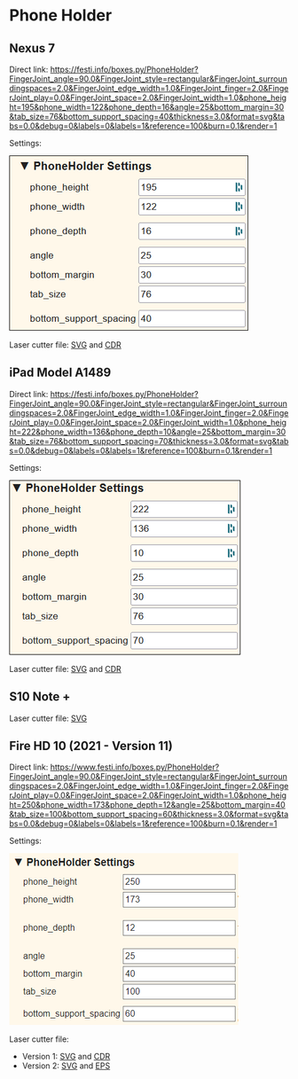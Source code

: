 # Phone Holder

## Nexus 7

Direct link: <https://festi.info/boxes.py/PhoneHolder?FingerJoint_angle=90.0&FingerJoint_style=rectangular&FingerJoint_surroundingspaces=2.0&FingerJoint_edge_width=1.0&FingerJoint_finger=2.0&FingerJoint_play=0.0&FingerJoint_space=2.0&FingerJoint_width=1.0&phone_height=195&phone_width=122&phone_depth=16&angle=25&bottom_margin=30&tab_size=76&bottom_support_spacing=40&thickness=3.0&format=svg&tabs=0.0&debug=0&labels=0&labels=1&reference=100&burn=0.1&render=1>

Settings:

![_nexus7_holder_lasercut](_nexus7_holder.png)

Laser cutter file: [SVG](_nexus7_holder.svg) and [CDR](_nexus7_holder.cdr)

## iPad Model A1489

Direct link: <https://festi.info/boxes.py/PhoneHolder?FingerJoint_angle=90.0&FingerJoint_style=rectangular&FingerJoint_surroundingspaces=2.0&FingerJoint_edge_width=1.0&FingerJoint_finger=2.0&FingerJoint_play=0.0&FingerJoint_space=2.0&FingerJoint_width=1.0&phone_height=222&phone_width=136&phone_depth=10&angle=25&bottom_margin=30&tab_size=76&bottom_support_spacing=70&thickness=3.0&format=svg&tabs=0.0&debug=0&labels=0&labels=1&reference=100&burn=0.1&render=1>

Settings:

![_ipad_holder](_ipad_holder.png)

Laser cutter file: [SVG](_ipad_holder.svg) and [CDR](_ipad_holder.cdr)

## S10 Note +

Laser cutter file: [SVG](_s10_note+.svg)

## Fire HD 10 (2021 - Version 11)

Direct link: <https://www.festi.info/boxes.py/PhoneHolder?FingerJoint_angle=90.0&FingerJoint_style=rectangular&FingerJoint_surroundingspaces=2.0&FingerJoint_edge_width=1.0&FingerJoint_finger=2.0&FingerJoint_play=0.0&FingerJoint_space=2.0&FingerJoint_width=1.0&phone_height=250&phone_width=173&phone_depth=12&angle=25&bottom_margin=40&tab_size=100&bottom_support_spacing=60&thickness=3.0&format=svg&tabs=0.0&debug=0&labels=0&labels=1&reference=100&burn=0.1&render=1>

Settings:

![_fire_hd10-2021](_fire_hd10-2021.png)

Laser cutter file:

- Version 1: [SVG](_fire_hd10-2021.svg) and [CDR](_fire_hd10-2021.cdr)
- Version 2: [SVG](_fire_hd10-2021-v2.eps) and [EPS](_fire_hd10-2021-v2.eps)
